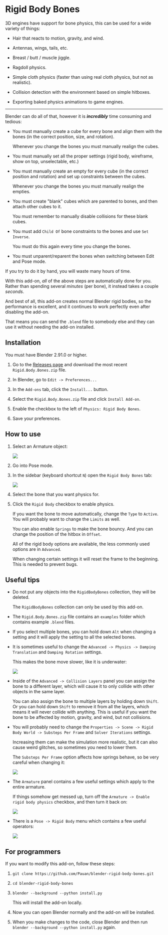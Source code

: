 # Rigid Body Bones

3D engines have support for bone physics, this can be used for a wide variety of things:

* Hair that reacts to motion, gravity, and wind.

* Antennas, wings, tails, etc.

* Breast / butt / muscle jiggle.

* Ragdoll physics.

* Simple cloth physics (faster than using real cloth physics, but not as realistic).

* Collision detection with the environment based on simple hitboxes.

* Exporting baked physics animations to game engines.

----

Blender can do all of that, however it is ***incredibly*** time consuming and tedious:

* You must manually create a cube for every bone and align them with the bones (in the correct position, size, and rotation).

   Whenever you change the bones you must manually realign the cubes.

* You must manually set all the proper settings (rigid body, wireframe, show on top, unselectable, etc.)

* You must manually create an empty for every cube (in the correct position and rotation) and set up constraints between the cubes.

   Whenever you change the bones you must manually realign the empties.

* You must create "blank" cubes which are parented to bones, and then attach other cubes to it.

   You must remember to manually disable collisions for these blank cubes.

* You must add `Child Of` bone constraints to the bones and use `Set Inverse`.

   You must do this again every time you change the bones.

* You must unparent/reparent the bones when switching between Edit and Pose mode.

If you try to do it by hand, you will waste many hours of time.

With this add-on, *all* of the above steps are automatically done for you. Rather than spending several *minutes* (per bone), it instead takes a couple *seconds*.

And best of all, this add-on creates normal Blender rigid bodies, so the performance is excellent, and it continues to work perfectly even after disabling the add-on.

That means you can send the `.blend` file to somebody else and they can use it without needing the add-on installed.


## Installation

You must have Blender 2.91.0 or higher.

1. Go to the [Releases page](https://github.com/Pauan/blender-rigid-body-bones/releases) and download the most recent `Rigid.Body.Bones.zip` file.

2. In Blender, go to `Edit -> Preferences...`

3. In the `Add-ons` tab, click the `Install...` button.

4. Select the `Rigid.Body.Bones.zip` file and click `Install Add-on`.

5. Enable the checkbox to the left of `Physics: Rigid Body Bones`.

6. Save your preferences.


## How to use

1. Select an Armature object:

   ![][usage01]

2. Go into Pose mode.

3. In the sidebar (keyboard shortcut `N`) open the `Rigid Body Bones` tab:

   ![][usage02]

4. Select the bone that you want physics for.

5. Click the `Rigid Body` checkbox to enable physics.

   If you want the bone to move automatically, change the `Type` to `Active`. You will probably want to change the `Limits` as well.

   You can also enable `Springs` to make the bone bouncy. And you can change the position of the hitbox in `Offset`.

   All of the rigid body options are available, the less commonly used options are in `Advanced`.

   When changing certain settings it will reset the frame to the beginning. This is needed to prevent bugs.


## Useful tips

* Do not put any objects into the `RigidBodyBones` collection, they will be deleted.

   The `RigidBodyBones` collection can only be used by this add-on.

* The `Rigid.Body.Bones.zip` file contains an `examples` folder which contains example `.blend` files.

* If you select multiple bones, you can hold down `Alt` when changing a setting and it will apply the setting to all the selected bones.

* It is sometimes useful to change the `Advanced -> Physics -> Damping Translation` and `Damping Rotation` settings.

   This makes the bone move slower, like it is underwater:

   ![][usage06]

* Inside of the `Advanced -> Collision Layers` panel you can assign the bone to a different layer, which will cause it to only collide with other objects in the same layer.

   You can also assign the bone to multiple layers by holding down `Shift`. Or you can hold down `Shift` to remove it from all the layers, which means it will never collide with anything. This is useful if you want the bone to be affected by motion, gravity, and wind, but not collisions.

* You will probably need to change the `Properties -> Scene -> Rigid Body World -> Substeps Per Frame` and `Solver Iterations` settings.

   Increasing them can make the simulation more realistic, but it can also cause weird glitches, so sometimes you need to lower them.

   The `Substeps Per Frame` option affects how springs behave, so be very careful when changing it:

   ![][usage05]

* The `Armature` panel contains a few useful settings which apply to the entire armature.

   If things somehow get messed up, turn off the `Armature -> Enable rigid body physics` checkbox, and then turn it back on:

   ![][usage04]

* There is a `Pose -> Rigid Body` menu which contains a few useful operators:

   ![][usage03]

[usage01]: https://raw.githubusercontent.com/Pauan/blender-rigid-body-bones/master/Usage%2001.PNG
[usage02]: https://raw.githubusercontent.com/Pauan/blender-rigid-body-bones/master/Usage%2002.PNG
[usage03]: https://raw.githubusercontent.com/Pauan/blender-rigid-body-bones/master/Usage%2003.PNG
[usage04]: https://raw.githubusercontent.com/Pauan/blender-rigid-body-bones/master/Usage%2004.PNG
[usage05]: https://raw.githubusercontent.com/Pauan/blender-rigid-body-bones/master/Usage%2005.PNG
[usage06]: https://raw.githubusercontent.com/Pauan/blender-rigid-body-bones/master/Usage%2006.PNG


## For programmers

If you want to modify this add-on, follow these steps:

1. `git clone https://github.com/Pauan/blender-rigid-body-bones.git`

2. `cd blender-rigid-body-bones`

3. `blender --background --python install.py`

   This will install the add-on locally.

4. Now you can open Blender normally and the add-on will be installed.

5. When you make changes to the code, close Blender and then run `blender --background --python install.py` again.

